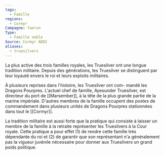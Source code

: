 ```yaml
---
tags:
  - Famille
regions:
  - Cormyr
Campagne: faerun
Type:
  - Famille noble
Source: Cormyr ADD2
aliases:
  - truesilvers
---
```

La plus active des trois familles royales, les Truesilver ont une longue tradition militaire. Depuis des générations, les Truesilver se distinguent par leur loyauté envers le roi et leurs exploits militaires.

À plusieurs reprises dans l'histoire, les Truesilver ont com- mandé les Dragons Pourpres. L'actuel chef de famille, Ayesunder Truesilver, est directeur du port de [[Marsember]], à la tête de la plus grande partie de la marine impériale. D'autres membres de la famille occupent des postes de commandement dans plusieurs unités de Dragons Pourpres stationnées dans tout le [[Cormyr]].

La tradition militaire est aussi forte que la pratique qui consiste à laisser un membre de la famille à la retraite représenter les Truesilvers à la Cour royale. Cette pratique a pour effet (1) de rendre cette famille très dépendante du roi et (2) de garantir que son représentant n'a généralement pas la vigueur juvénile nécessaire pour donner aux Truesilvers un grand poids politique.